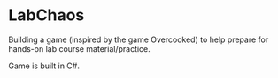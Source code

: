 # LabChaos

Building a game (inspired by the game Overcooked) to help prepare for hands-on lab course material/practice.

Game is built in C#.
